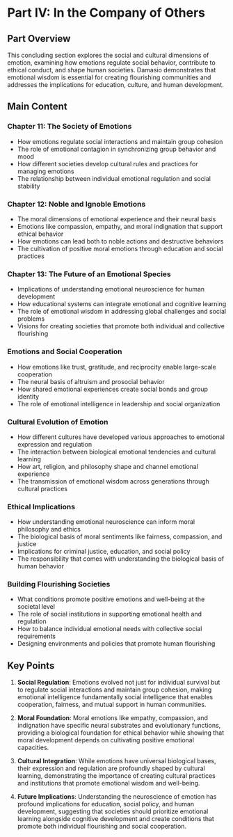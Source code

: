 # Part IV: In the Company of Others

## Part Overview
This concluding section explores the social and cultural dimensions of emotion, examining how emotions regulate social behavior, contribute to ethical conduct, and shape human societies. Damasio demonstrates that emotional wisdom is essential for creating flourishing communities and addresses the implications for education, culture, and human development.

## Main Content

### Chapter 11: The Society of Emotions
- How emotions regulate social interactions and maintain group cohesion
- The role of emotional contagion in synchronizing group behavior and mood
- How different societies develop cultural rules and practices for managing emotions
- The relationship between individual emotional regulation and social stability

### Chapter 12: Noble and Ignoble Emotions
- The moral dimensions of emotional experience and their neural basis
- Emotions like compassion, empathy, and moral indignation that support ethical behavior
- How emotions can lead both to noble actions and destructive behaviors
- The cultivation of positive moral emotions through education and social practices

### Chapter 13: The Future of an Emotional Species
- Implications of understanding emotional neuroscience for human development
- How educational systems can integrate emotional and cognitive learning
- The role of emotional wisdom in addressing global challenges and social problems
- Visions for creating societies that promote both individual and collective flourishing

### Emotions and Social Cooperation
- How emotions like trust, gratitude, and reciprocity enable large-scale cooperation
- The neural basis of altruism and prosocial behavior
- How shared emotional experiences create social bonds and group identity
- The role of emotional intelligence in leadership and social organization

### Cultural Evolution of Emotion
- How different cultures have developed various approaches to emotional expression and regulation
- The interaction between biological emotional tendencies and cultural learning
- How art, religion, and philosophy shape and channel emotional experience
- The transmission of emotional wisdom across generations through cultural practices

### Ethical Implications
- How understanding emotional neuroscience can inform moral philosophy and ethics
- The biological basis of moral sentiments like fairness, compassion, and justice
- Implications for criminal justice, education, and social policy
- The responsibility that comes with understanding the biological basis of human behavior

### Building Flourishing Societies
- What conditions promote positive emotions and well-being at the societal level
- The role of social institutions in supporting emotional health and regulation
- How to balance individual emotional needs with collective social requirements
- Designing environments and policies that promote human flourishing

## Key Points

1. **Social Regulation**: Emotions evolved not just for individual survival but to regulate social interactions and maintain group cohesion, making emotional intelligence fundamentally social intelligence that enables cooperation, fairness, and mutual support in human communities.

2. **Moral Foundation**: Moral emotions like empathy, compassion, and indignation have specific neural substrates and evolutionary functions, providing a biological foundation for ethical behavior while showing that moral development depends on cultivating positive emotional capacities.

3. **Cultural Integration**: While emotions have universal biological bases, their expression and regulation are profoundly shaped by cultural learning, demonstrating the importance of creating cultural practices and institutions that promote emotional wisdom and well-being.

4. **Future Implications**: Understanding the neuroscience of emotion has profound implications for education, social policy, and human development, suggesting that societies should prioritize emotional learning alongside cognitive development and create conditions that promote both individual flourishing and social cooperation.